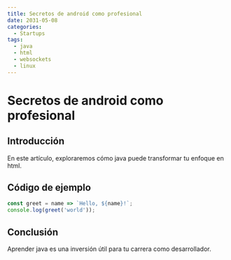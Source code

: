 ```yaml
---
title: Secretos de android como profesional
date: 2031-05-08
categories:
  - Startups
tags:
  - java
  - html
  - websockets
  - linux
---
```


# Secretos de android como profesional

## Introducción

En este artículo, exploraremos cómo java puede transformar tu enfoque en html.

## Código de ejemplo

```javascript
const greet = name => `Hello, ${name}!`;
console.log(greet('world'));
```

## Conclusión

Aprender java es una inversión útil para tu carrera como desarrollador.